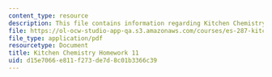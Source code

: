 ```yaml
---
content_type: resource
description: This file contains information regarding Kitchen Chemistry Homework 11.
file: https://ol-ocw-studio-app-qa.s3.amazonaws.com/courses/es-287-kitchen-chemistry-spring-2009/d15e7066e811f273de7d8c01b3366c39_MITES_287S09_assn11_Week11.pdf
file_type: application/pdf
resourcetype: Document
title: Kitchen Chemistry Homework 11
uid: d15e7066-e811-f273-de7d-8c01b3366c39
---
```

